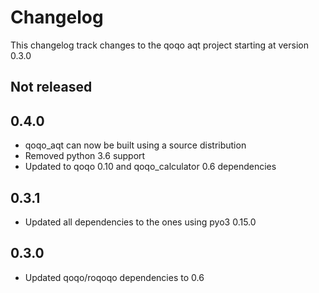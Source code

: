 # Changelog

This changelog track changes to the qoqo aqt project starting at version 0.3.0

## Not released

## 0.4.0

* qoqo_aqt can now be built using a source distribution
* Removed python 3.6 support
* Updated to qoqo 0.10 and qoqo_calculator 0.6 dependencies

## 0.3.1

* Updated all dependencies to the ones using pyo3 0.15.0

## 0.3.0

* Updated qoqo/roqoqo dependencies to 0.6
